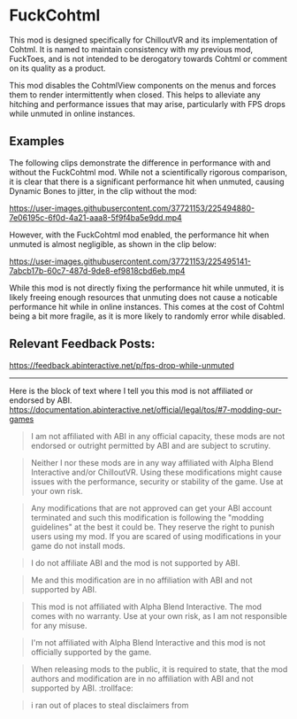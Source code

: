 # FuckCohtml

This mod is designed specifically for ChilloutVR and its implementation of Cohtml. It is named to maintain consistency with my previous mod, FuckToes, and is not intended to be derogatory towards Cohtml or comment on its quality as a product.

This mod disables the CohtmlView components on the menus and forces them to render intermittently when closed. This helps to alleviate any hitching and performance issues that may arise, particularly with FPS drops while unmuted in online instances.

## Examples

The following clips demonstrate the difference in performance with and without the FuckCohtml mod. While not a scientifically rigorous comparison, it is clear that there is a significant performance hit when unmuted, causing Dynamic Bones to jitter, in the clip without the mod:

https://user-images.githubusercontent.com/37721153/225494880-7e06195c-6f0d-4a21-aaa8-5f9f4ba5e9dd.mp4

However, with the FuckCohtml mod enabled, the performance hit when unmuted is almost negligible, as shown in the clip below:

https://user-images.githubusercontent.com/37721153/225495141-7abcb17b-60c7-487d-9de8-ef9818cbd6eb.mp4

While this mod is not directly fixing the performance hit while unmuted, it is likely freeing enough resources that unmuting does not cause a noticable performance hit while in online instances. This comes at the cost of Cohtml being a bit more fragile, as it is more likely to randomly error while disabled.

## Relevant Feedback Posts:

https://feedback.abinteractive.net/p/fps-drop-while-unmuted

---

Here is the block of text where I tell you this mod is not affiliated or endorsed by ABI. 
https://documentation.abinteractive.net/official/legal/tos/#7-modding-our-games

> I am not affiliated with ABI in any official capacity, these mods are not endorsed or outright permitted by ABI and are subject to scrutiny.

> Neither I nor these mods are in any way affiliated with Alpha Blend Interactive and/or ChilloutVR. Using these modifications might cause issues with the performance, security or stability of the game. Use at your own risk.

> Any modifications that are not approved can get your ABI account terminated and such this modification is following the "modding guidelines" at the best it could be.
> They reserve the right to punish users using my mod.
> If you are scared of using modifications in your game do not install mods.

> I do not affiliate ABI and the mod is not supported by ABI.

> Me and this modification are in no affiliation with ABI and not supported by ABI.

> This mod is not affiliated with Alpha Blend Interactive. The mod comes with no warranty. Use at your own risk, as I am not responsible for any misuse.

> I'm not affiliated with Alpha Blend Interactive and this mod is not officially supported by the game.

> When releasing mods to the public, it is required to state, that the mod authors and modification are in no affiliation with ABI and not supported by ABI. :trollface:

> i ran out of places to steal disclaimers from
